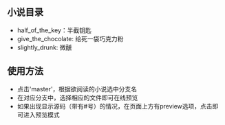 ## 小说目录

- half_of_the_key：半截钥匙
- give_the_chocolate: 给死一袋巧克力粉
- slightly_drunk: 微醺

## 使用方法

- 点击'master'，根据欲阅读的小说选中分支名
- 在对应分支中，选择相应的文件即可在线预览
- 如果出现显示源码（带有#号）的情况，在页面上方有preview选项，点击即可进入预览模式
